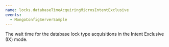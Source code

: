 ```yaml
---
name: locks.databaseTimeAcquiringMicrosIntentExclusive
events:
  - MongoConfigServerSample
---
```


The wait time for the database lock type acquisitions in the Intent Exclusive (IX) mode.